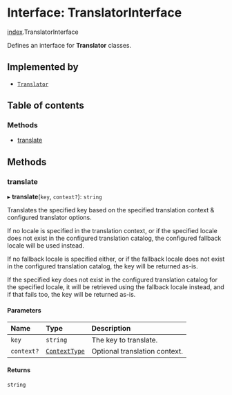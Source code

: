 # Interface: TranslatorInterface

[index](../modules/index.md).TranslatorInterface

Defines an interface for **Translator** classes.

## Implemented by

- [`Translator`](../classes/index.Translator.md)

## Table of contents

### Methods

- [translate](index.TranslatorInterface.md#translate)

## Methods

### translate

▸ **translate**(`key`, `context?`): `string`

Translates the specified key based on the specified translation context & configured translator options.

If no locale is specified in the translation context, or if the specified locale does not exist in the configured
translation catalog, the configured fallback locale will be used instead.

If no fallback locale is specified either, or if the fallback locale does not exist in the configured translation
catalog, the key will be returned as-is.

If the specified key does not exist in the configured translation catalog for the specified locale, it will
be retrieved using the fallback locale instead, and if that fails too, the key will be returned as-is.

#### Parameters

| Name | Type | Description |
| :------ | :------ | :------ |
| `key` | `string` | The key to translate. |
| `context?` | [`ContextType`](../modules/types.md#contexttype) | Optional translation context. |

#### Returns

`string`
